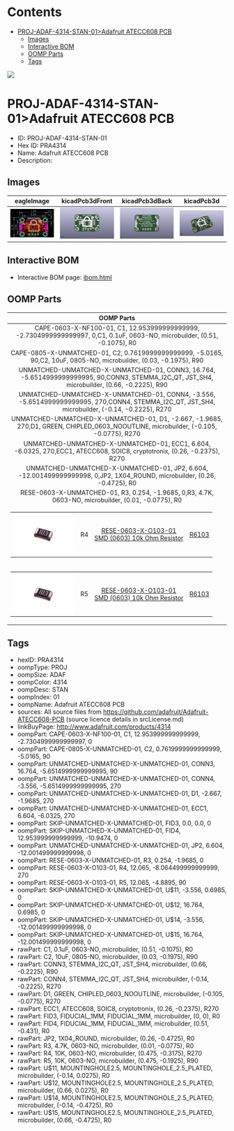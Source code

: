 



Contents
========

* [PROJ-ADAF-4314-STAN-01>Adafruit ATECC608 PCB](#proj-adaf-4314-stan-01adafruit-atecc608-pcb)
	* [Images](#images)
	* [Interactive BOM](#interactive-bom)
	* [OOMP Parts](#oomp-parts)
	* [Tags](#tags)
  
![][im]
# PROJ-ADAF-4314-STAN-01>Adafruit ATECC608 PCB

- ID: PROJ-ADAF-4314-STAN-01
- Hex ID: PRA4314
- Name: Adafruit ATECC608 PCB
- Description: 

## Images
  
  

|eagleImage|kicadPcb3dFront|kicadPcb3dBack|kicadPcb3d|
| :---: | :---: | :---: | :---: |
|[![eagleImage](eagleImage_140.png)](eagleImage_600.png)|[![kicadPcb3dFront](kicadPcb3dFront_140.png)](kicadPcb3dFront_600.png)|[![kicadPcb3dBack](kicadPcb3dBack_140.png)](kicadPcb3dBack_600.png)|[![kicadPcb3d](kicadPcb3d_140.png)](kicadPcb3d_600.png)|

## Interactive BOM

- Interactive BOM page: [ibom.html](kicad/bom/ibom.html)

## OOMP Parts
  

|OOMP Parts|
| :---: |
|CAPE-0603-X-NF100-01, C1, 12.953999999999999, -2.7304999999999997, 0,C1, 0.1uF, 0603-NO, microbuilder, (0.51, -0.1075), R0|
|CAPE-0805-X-UNMATCHED-01, C2, 0.7619999999999999, -5.0165, 90,C2, 10uF, 0805-NO, microbuilder, (0.03, -0.1975), R90|
|UNMATCHED-UNMATCHED-X-UNMATCHED-01, CONN3, 16.764, -5.6514999999999995, 90,CONN3, STEMMA_I2C_QT, JST_SH4, microbuilder, (0.66, -0.2225), R90|
|UNMATCHED-UNMATCHED-X-UNMATCHED-01, CONN4, -3.556, -5.6514999999999995, 270,CONN4, STEMMA_I2C_QT, JST_SH4, microbuilder, (-0.14, -0.2225), R270|
|UNMATCHED-UNMATCHED-X-UNMATCHED-01, D1, -2.667, -1.9685, 270,D1, GREEN, CHIPLED_0603_NOOUTLINE, microbuilder, (-0.105, -0.0775), R270|
|UNMATCHED-UNMATCHED-X-UNMATCHED-01, ECC1, 6.604, -6.0325, 270,ECC1, ATECC608, SOIC8, cryptotronix, (0.26, -0.2375), R270|
|UNMATCHED-UNMATCHED-X-UNMATCHED-01, JP2, 6.604, -12.001499999999998, 0,JP2, 1X04_ROUND, microbuilder, (0.26, -0.4725), R0|
|RESE-0603-X-UNMATCHED-01, R3, 0.254, -1.9685, 0,R3, 4.7K, 0603-NO, microbuilder, (0.01, -0.0775), R0|
|<table><tr><td>![RESE-0603-X-O103-01](https://raw.githubusercontent.com/oomlout/oomlout_OOMP_parts/main/RESE-0603-X-O103-01/image_140.jpg)</td><td> R4</td><td>[RESE-0603-X-O103-01<br>SMD (0603) 10k Ohm Resistor](https://github.com/oomlout/oomlout_OOMP_parts/tree/main/RESE-0603-X-O103-01/)</td><td>[R6103](https://github.com/oomlout/oomlout_OOMP_parts/tree/main/RESE-0603-X-O103-01/)</td></tr></table>|
|<table><tr><td>![RESE-0603-X-O103-01](https://raw.githubusercontent.com/oomlout/oomlout_OOMP_parts/main/RESE-0603-X-O103-01/image_140.jpg)</td><td> R5</td><td>[RESE-0603-X-O103-01<br>SMD (0603) 10k Ohm Resistor](https://github.com/oomlout/oomlout_OOMP_parts/tree/main/RESE-0603-X-O103-01/)</td><td>[R6103](https://github.com/oomlout/oomlout_OOMP_parts/tree/main/RESE-0603-X-O103-01/)</td></tr></table>|

## Tags

- hexID: PRA4314
- oompType: PROJ
- oompSize: ADAF
- oompColor: 4314
- oompDesc: STAN
- oompIndex: 01
- oompName: Adafruit ATECC608 PCB
- sources: All source files from https://github.com/adafruit/Adafruit-ATECC608-PCB (source licence details in srcLicense.md)
- linkBuyPage: http://www.adafruit.com/products/4314
- oompPart: CAPE-0603-X-NF100-01, C1, 12.953999999999999, -2.7304999999999997, 0
- oompPart: CAPE-0805-X-UNMATCHED-01, C2, 0.7619999999999999, -5.0165, 90
- oompPart: UNMATCHED-UNMATCHED-X-UNMATCHED-01, CONN3, 16.764, -5.6514999999999995, 90
- oompPart: UNMATCHED-UNMATCHED-X-UNMATCHED-01, CONN4, -3.556, -5.6514999999999995, 270
- oompPart: UNMATCHED-UNMATCHED-X-UNMATCHED-01, D1, -2.667, -1.9685, 270
- oompPart: UNMATCHED-UNMATCHED-X-UNMATCHED-01, ECC1, 6.604, -6.0325, 270
- oompPart: SKIP-UNMATCHED-X-UNMATCHED-01, FID3, 0.0, 0.0, 0
- oompPart: SKIP-UNMATCHED-X-UNMATCHED-01, FID4, 12.953999999999999, -10.9474, 0
- oompPart: UNMATCHED-UNMATCHED-X-UNMATCHED-01, JP2, 6.604, -12.001499999999998, 0
- oompPart: RESE-0603-X-UNMATCHED-01, R3, 0.254, -1.9685, 0
- oompPart: RESE-0603-X-O103-01, R4, 12.065, -8.064499999999999, 270
- oompPart: RESE-0603-X-O103-01, R5, 12.065, -4.8895, 90
- oompPart: SKIP-UNMATCHED-X-UNMATCHED-01, U$11, -3.556, 0.6985, 0
- oompPart: SKIP-UNMATCHED-X-UNMATCHED-01, U$12, 16.764, 0.6985, 0
- oompPart: SKIP-UNMATCHED-X-UNMATCHED-01, U$14, -3.556, -12.001499999999998, 0
- oompPart: SKIP-UNMATCHED-X-UNMATCHED-01, U$15, 16.764, -12.001499999999998, 0
- rawPart: C1, 0.1uF, 0603-NO, microbuilder, (0.51, -0.1075), R0
- rawPart: C2, 10uF, 0805-NO, microbuilder, (0.03, -0.1975), R90
- rawPart: CONN3, STEMMA_I2C_QT, JST_SH4, microbuilder, (0.66, -0.2225), R90
- rawPart: CONN4, STEMMA_I2C_QT, JST_SH4, microbuilder, (-0.14, -0.2225), R270
- rawPart: D1, GREEN, CHIPLED_0603_NOOUTLINE, microbuilder, (-0.105, -0.0775), R270
- rawPart: ECC1, ATECC608, SOIC8, cryptotronix, (0.26, -0.2375), R270
- rawPart: FID3, FIDUCIAL_1MM, FIDUCIAL_1MM, microbuilder, (0, 0), R0
- rawPart: FID4, FIDUCIAL_1MM, FIDUCIAL_1MM, microbuilder, (0.51, -0.431), R0
- rawPart: JP2, 1X04_ROUND, microbuilder, (0.26, -0.4725), R0
- rawPart: R3, 4.7K, 0603-NO, microbuilder, (0.01, -0.0775), R0
- rawPart: R4, 10K, 0603-NO, microbuilder, (0.475, -0.3175), R270
- rawPart: R5, 10K, 0603-NO, microbuilder, (0.475, -0.1925), R90
- rawPart: U$11, MOUNTINGHOLE2.5, MOUNTINGHOLE_2.5_PLATED, microbuilder, (-0.14, 0.0275), R0
- rawPart: U$12, MOUNTINGHOLE2.5, MOUNTINGHOLE_2.5_PLATED, microbuilder, (0.66, 0.0275), R0
- rawPart: U$14, MOUNTINGHOLE2.5, MOUNTINGHOLE_2.5_PLATED, microbuilder, (-0.14, -0.4725), R0
- rawPart: U$15, MOUNTINGHOLE2.5, MOUNTINGHOLE_2.5_PLATED, microbuilder, (0.66, -0.4725), R0



[im]: kicadPcb3d_450.png
